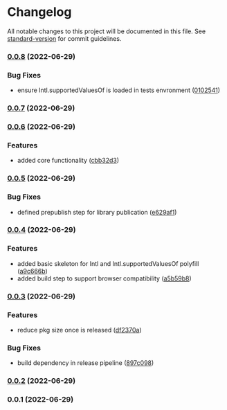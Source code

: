 # Changelog

All notable changes to this project will be documented in this file. See [standard-version](https://github.com/conventional-changelog/standard-version) for commit guidelines.

### [0.0.8](https://github.com/UlisesGascon/polyfill-intl-enumeration/compare/v0.0.7...v0.0.8) (2022-06-29)


### Bug Fixes

* ensure Intl.supportedValuesOf is loaded in tests envronment ([0102541](https://github.com/UlisesGascon/polyfill-intl-enumeration/commits/0102541674c457f2410b4876dc7ab271e69de907))

### [0.0.7](https://github.com/UlisesGascon/polyfill-intl-enumeration/compare/v0.0.6...v0.0.7) (2022-06-29)

### [0.0.6](https://github.com/UlisesGascon/polyfill-intl-enumeration/compare/v0.0.5...v0.0.6) (2022-06-29)


### Features

* added core functionality  ([cbb32d3](https://github.com/UlisesGascon/polyfill-intl-enumeration/commits/cbb32d39111ad307b4d4cdb5998f12cb91f11a26))

### [0.0.5](https://github.com/UlisesGascon/polyfill-intl-enumeration/compare/v0.0.4...v0.0.5) (2022-06-29)


### Bug Fixes

* defined prepublish step for library publication ([e629af1](https://github.com/UlisesGascon/polyfill-intl-enumeration/commits/e629af168221b5d11969855bcc295788bfc162cd))

### [0.0.4](https://github.com/UlisesGascon/polyfill-intl-enumeration/compare/v0.0.3...v0.0.4) (2022-06-29)


### Features

* added basic skeleton for Intl and  Intl.supportedValuesOf polyfill ([a9c666b](https://github.com/UlisesGascon/polyfill-intl-enumeration/commits/a9c666b3b4927f14f837eb0de39f92971b9b4844))
* added build step to support browser compatibility ([a5b59b8](https://github.com/UlisesGascon/polyfill-intl-enumeration/commits/a5b59b896a5360615986580f2be1d3a029a27645))

### [0.0.3](https://github.com/UlisesGascon/polyfill-intl-enumeration/compare/v0.0.2...v0.0.3) (2022-06-29)


### Features

* reduce pkg size once is released ([df2370a](https://github.com/UlisesGascon/polyfill-intl-enumeration/commits/df2370a999bf2d7aa248e15257d3e40b7fbaf4b9))


### Bug Fixes

* build dependency in release pipeline ([897c098](https://github.com/UlisesGascon/polyfill-intl-enumeration/commits/897c098a44dcda64f9872b59d0e7c1169dd9cf65))

### [0.0.2](https://github.com/UlisesGascon/polyfill-intl-enumeration/compare/v0.0.1...v0.0.2) (2022-06-29)

### 0.0.1 (2022-06-29)
